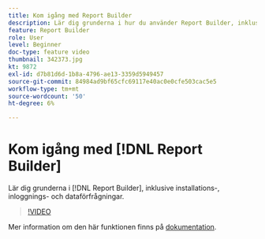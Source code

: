 ```yaml
---
title: Kom igång med Report Builder
description: Lär dig grunderna i hur du använder Report Builder, inklusive installation, inloggning och dataförfrågningar.
feature: Report Builder
role: User
level: Beginner
doc-type: feature video
thumbnail: 342373.jpg
kt: 9872
exl-id: d7b81d6d-1b8a-4796-ae13-3359d5949457
source-git-commit: 84984ad9bf65cfc69117e40ac0e0cfe503cac5e5
workflow-type: tm+mt
source-wordcount: '50'
ht-degree: 6%

---
```


# Kom igång med [!DNL Report Builder]

Lär dig grunderna i [!DNL Report Builder], inklusive installations-, inloggnings- och dataförfrågningar.

>[!VIDEO](https://video.tv.adobe.com/v/342373/?quality=12&learn=on)

Mer information om den här funktionen finns på [dokumentation](https://experienceleague.adobe.com/docs/analytics/analyze/report-builder/home.html?lang=en).
